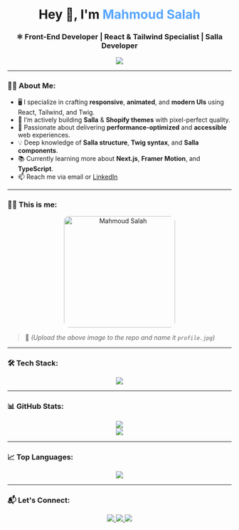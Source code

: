 <h1 align="center">Hey 👋, I'm <span style="color:#58A6FF;">Mahmoud Salah</span></h1>
<h3 align="center">⚛️ Front-End Developer | React & Tailwind Specialist | Salla Developer </h3>

<p align="center">
  <img src="https://readme-typing-svg.herokuapp.com?font=Fira+Code&size=24&duration=3000&pause=1000&center=true&vCenter=true&color=58A6FF&width=550&lines=Mahmoud+Salah;Front-End+React+Developer;Salla+%7C+Shopify+%7C+Twig+Expert;Performance+%7C+Clean+Code+%7C+Modern+UI%2FUX" />
</p>

---

### 🧑‍💻 About Me:

- 🖥️ I specialize in crafting **responsive**, **animated**, and **modern UIs** using React, Tailwind, and Twig.
- 🛒 I’m actively building **Salla** & **Shopify themes** with pixel-perfect quality.
- 🎯 Passionate about delivering **performance-optimized** and **accessible** web experiences.
- 💡 Deep knowledge of **Salla structure**, **Twig syntax**, and **Salla components**.
- 📚 Currently learning more about **Next.js**, **Framer Motion**, and **TypeScript**.
- 📫 Reach me via email or [LinkedIn](https://www.linkedin.com/in/mahmoud-salah-412305307)

---

### 🧑‍🎨 This is me:

<p align="center">
  <img src="https://raw.githubusercontent.com/MahmoudSalah50/MahmoudSalah50/main/profile.jpg" width="250" alt="Mahmoud Salah" style="border-radius: 12px;" />
</p>

> 📌 *(Upload the above image to the repo and name it `profile.jpg`)*

---

### 🛠️ Tech Stack:

<p align="center">
  <img src="https://skillicons.dev/icons?i=html,css,js,ts,react,redux,tailwind,bootstrap,sass,twig,git,github,vscode,figma,vercel,netlify" />
</p>

---

### 📊 GitHub Stats:

<p align="center">
  <img src="https://github-readme-stats.vercel.app/api?username=MahmoudSalah50&show_icons=true&theme=tokyonight&hide_border=false" />
  <br/>
  <img src="https://github-readme-streak-stats.herokuapp.com/?user=MahmoudSalah50&theme=tokyonight&hide_border=false" />
</p>

---

### 📈 Top Languages:

<p align="center">
  <img src="https://github-readme-stats.vercel.app/api/top-langs/?username=MahmoudSalah50&layout=compact&theme=tokyonight" />
</p>

---

### 📬 Let's Connect:

<p align="center">
  <a href="https://www.linkedin.com/in/mahmoud-salah-412305307" target="_blank">
    <img src="https://img.shields.io/badge/LinkedIn-blue?style=for-the-badge&logo=linkedin&logoColor=white"/>
  </a>
  <a href="mahmoudsalah20012001@gmail.com" target="_blank">
    <img src="https://img.shields.io/badge/Gmail-red?style=for-the-badge&logo=gmail&logoColor=white"/>
  </a>
  <a href="https://github.com/MahmoudSalah50" target="_blank">
    <img src="https://img.shields.io/badge/GitHub-181717?style=for-the-badge&logo=github&logoColor=white"/>
  </a>
</p>
